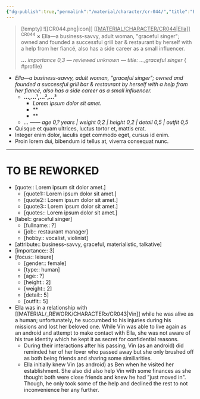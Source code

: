 ```yaml
---
{"dg-publish":true,"permalink":"/material/character/cr-044/","title":"Ella","tags":["-character"]}
---
```


>[!empty]
> ![[CR044.png\|icon]] <u class="title">[[MATERIAL/CHARACTER/CR044\|Ella]]</u> <sup class="title">CR044</sup> <b class="title">×</b>
> Ella—a business-savvy, adult woman, "graceful singer"; owned and founded a successful grill bar & restaurant by herself with a help from her fiancé, also has a side career as a small influencer.
> 
> <b>…</b>
> <i class="small">importance 0,3 — reviewed unknown — title: …,graceful singer</i>
{ #profile}


- *Ella—a business-savvy, adult woman, "graceful singer"; owned and founded a successful grill bar & restaurant by herself with a help from her fiancé, also has a side career as a small influencer.*
	- **…,…¹,…²,…³**
		- *Lorem ipsum dolor sit amet.*
		- **
		- **
	- *… —— age 0,? years | weight 0,2 | height 0,2 | detail 0,5 | outfit 0,5*
- Quisque et quam ultrices, luctus tortor et, mattis erat.
- Integer enim dolor, iaculis eget commodo eget, cursus id enim.
- Proin lorem dui, bibendum id tellus at, viverra consequat nunc.

---

# TO BE REWORKED

- [quote:: Lorem ipsum sit dolor amet.] 
	- [quote1:: Lorem ipsum dolor sit amet.]
	- [quote2:: Lorem ipsum dolor sit amet.]
	- [quote3:: Lorem ipsum dolor sit amet.]
	- [quotes:: Lorem ipsum dolor sit amet.]
- [label:: graceful singer] 
	- [fullname:: ?] 
	- [job:: restaurant manager] 
	- [hobby:: vocalist, violinist] 
- [attribute:: business-savvy, graceful, materialistic, talkative] 
- [importance:: 3] 
- [focus:: leisure] 
	- [gender:: female] 
	- [type:: human] 
	- [age:: ?] 
	- [height:: 2] 
	- [weight:: 2] 
	- [detail:: 5] 
	- [outfit:: 5] 
- Ella was in a relationship with [[MATERIAL/_REWORK/CHARACTERx/CR043\|Vin]] while he was alive as a human; unfortunately, he succumbed to his injuries during his missions and lost her beloved one. While Vin was able to live again as an android and attempt to make contact with Ella, she was not aware of his true identity which he kept it as secret for confidential reasons.
	- During their interactions after his passing, Vin (as an android) did reminded her of her lover who passed away but she only brushed off as both being friends and sharing some similiarities.
	- Ella initially knew Vin (as android) as Ben when he visited her establishment. She also did also help Vin with some finances as she thought both were close friends and knew he had "just moved in". Though, he only took some of the help and declined the rest to not inconvenience her any further.